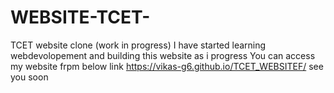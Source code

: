 # WEBSITE-TCET-
TCET website clone (work in progress)
I have started learning webdevolopement and building this website as i progress 
You can access my website frpm below link
https://vikas-g6.github.io/TCET_WEBSITEF/
see you soon
